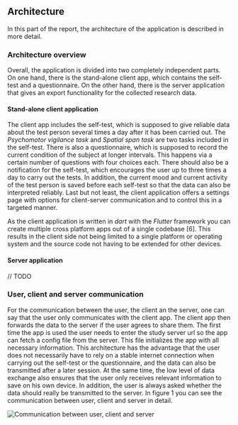 ## Architecture

In this part of the report, the architecture of the application is described in more detail.

### Architecture overview

Overall, the application is divided into two completely independent parts. 
On one hand, there is the stand-alone client app, which contains the self-test and a questionnaire. 
On the other hand, there is the server application that gives an export functionality for the collected research data.

#### Stand-alone client application

The client app includes the self-test, which is supposed to give reliable data about the test person several times a day after it has been carried out. 
The *Psychomotor vigilance task* and *Spatial span task* are two tasks included in the self-test. 
There is also a questionnaire, which is supposed to record the current condition of the subject at longer intervals. 
This happens via a certain number of questions with four choices each. 
There should also be a notification for the self-test, which encourages the user up to three times a day to carry out the tests. 
In addition, the current mood and current activity of the test person is saved before each self-test so that the data can also be interpreted reliably. 
Last but not least, the client application offers a settings page with options for client-server communication and to control this in a targeted manner.

As the client application is written in *dart* with the *Flutter* framework you can create multiple cross platform apps out of a single codebase [6]. 
This results in the client side not being limited to a single platform or operating system and the source code not having to be extended for other devices.

#### Server application

// TODO

### User, client and server communication

For the communication between the user, the client an the server, one can say that the user only communicates with the client app. 
The client app then forwards the data to the server if the user agrees to share them.
The first time the app is used the user needs to enter the study server url so the app can fetch a config file from the server. This file initializes the app with all necessary information. 
This architecture has the advantage that the user does not necessarily have to rely on a stable internet connection when carrying out the self-test or the questionnaire, and the data can also be transmitted after a later session. 
At the same time, the low level of data exchange also ensures that the user only receives relevant information to save on his own device. 
In addition, the user is always asked whether the data should really be transmitted to the server. 
In figure 1 you can see the communication between user, client and server in detail.

![Communication between user, client and server](../diagrams/implementation/sq_user_client_server.jpg "Communication between user, client and server")
